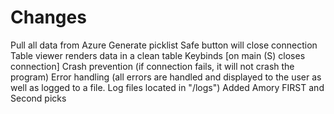 ﻿# Changes

Pull all data from Azure
Generate picklist
Safe button will close connection
Table viewer renders data in a clean table
Keybinds [on main (S) closes connection]
Crash prevention (if connection fails, it will not crash the program)
Error handling (all errors are handled and displayed to the user as well as logged to a file. Log files located in "/logs")
Added Amory FIRST and Second picks
